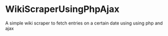 # WikiScraperUsingPhpAjax
A simple wiki scraper to fetch entries on a certain date using  using php and ajax
